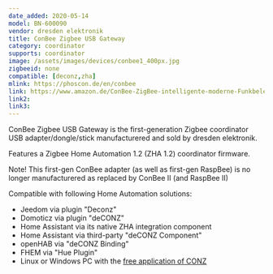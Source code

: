 ```yaml
---
date_added: 2020-05-14
model: BN-600090
vendor: dresden elektronik
title: ConBee Zigbee USB Gateway
category: coordinator
supports: coordinator
image: /assets/images/devices/conbee1_400px.jpg
zigbeeid: none
compatible: [deconz,zha]
mlink: https://phoscon.de/en/conbee
link: https://www.amazon.de/ConBee-ZigBee-intelligente-moderne-Funkbeleuchtung/dp/B01FDWOIHK/
link2: 
link3: 
---
```

ConBee Zigbee USB Gateway is the first-generation Zigbee coordinator USB adapter/dongle/stick manufacturered and sold by dresden elektronik.

Features a Zigbee Home Automation 1.2 (ZHA 1.2) coordinator firmware.

Note! This first-gen ConBee adapter (as well as first-gen RaspBee) is no longer manufacturered as replaced by ConBee II (and RaspBee II)

Compatible with following Home Automation solutions:
- Jeedom via plugin "Deconz"
- Domoticz via plugin "deCONZ"
- Home Assistant via its native ZHA integration component
- Home Assistant via third-party "deCONZ Component"
- openHAB via "deCONZ Binding"
- FHEM via "Hue Plugin"
- Linux or Windows PC with the [free application of CONZ](https://phoscon.de/en/conbee2/install)
